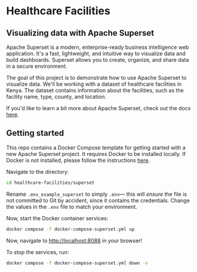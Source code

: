 # Healthcare Facilities

## Visualizing data with Apache Superset

Apache Superset is a modern, enterprise-ready business intelligence web application. It's a fast, lightweight, and intuitive way to visualize data and build dashboards. Superset allows you to create, organize, and share data in a secure environment.

The goal of this project is to demonstrate how to use Apache Superset to visualize data. We'll be working with a dataset of healthcare facilities in Kenya. The dataset contains information about the facilities, such as the facility name, type, county, and location.

If you'd like to learn a bit more about Apache Superset, check out the docs [here](https://superset.apache.org/).

## Getting started

This repo contains a Docker Compose template for getting started with a new Apache Superset project. It requires Docker to be installed locally. If Docker is not installed, please follow the instructions [here](https://docs.docker.com/get-docker/).

Navigate to the directory:

```bash
cd healthcare-facilities/superset
```

Rename `.env_example_superset` to simply `.env`— this will _ensure_ the file is not committed to Git by accident, since it contains the credentials. Change the values in the `.env` file to match your environment.

Now, start the Docker container services:

```bash
docker compose -f docker-compose-superset.yml up
```

Now, navigate to <http://localhost:8088> in your browser!

To stop the services, run:

```bash
docker compose -f docker-compose-superset.yml down -v
```

